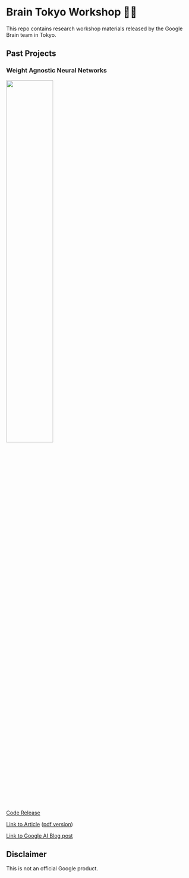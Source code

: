 # Brain Tokyo Workshop 🧠🗼

This repo contains research workshop materials released by the Google Brain team in Tokyo.

## Past Projects ##

### Weight Agnostic Neural Networks ###

<p align="left">
  <img width="50%" src="WANNRelease/prettyNEAT/demo/img/swing.gif">
</p>

[Code Release](https://github.com/google/brain-tokyo-workshop/tree/master/WANNRelease)

[Link to Article](https://weightagnostic.github.io/) ([pdf version](https://arxiv.org/abs/1906.04358))

[Link to Google AI Blog post](https://ai.googleblog.com/2019/08/exploring-weight-agnostic-neural.html)

## Disclaimer

This is not an official Google product.
